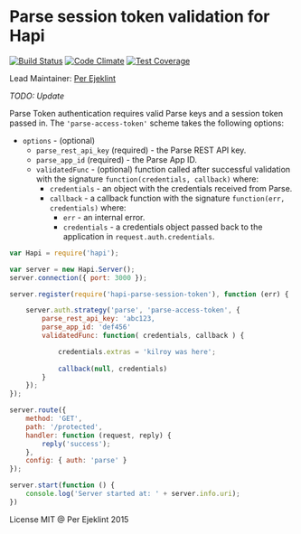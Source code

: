 # Parse session token validation for Hapi
[![Build Status](https://travis-ci.org/ejeklint/hapi-parse-session-token.svg?branch=master)](https://travis-ci.org/ejeklint/hapi-parse-session-token) [![Code Climate](https://codeclimate.com/github/ejeklint/hapi-parse-session-token/badges/gpa.svg)](https://codeclimate.com/github/ejeklint/hapi-parse-session-token) [![Test Coverage](https://codeclimate.com/github/ejeklint/hapi-parse-session-token/badges/coverage.svg)](https://codeclimate.com/github/ejeklint/hapi-parse-session-token/coverage)

Lead Maintainer: [Per Ejeklint](https://github.com/ejeklint)

_TODO: Update_

Parse Token authentication requires valid Parse keys and a session token passed in. The `'parse-access-token'` scheme takes the following options:

- `options` - (optional)
    - `parse_rest_api_key` (required) - the Parse REST API key.
    - `parse_app_id` (required) - the Parse App ID.
    - `validatedFunc` - (optional) function called after successful validation with the signature `function(credentials, callback)` where:
        - `credentials` - an object with the credentials received from Parse.
        - `callback` - a callback function with the signature `function(err, credentials)` where:
            - `err` - an internal error.
            - `credentials` - a credentials object passed back to the application in `request.auth.credentials`.

```javascript
var Hapi = require('hapi');

var server = new Hapi.Server();
server.connection({ port: 3000 });

server.register(require('hapi-parse-session-token'), function (err) {

    server.auth.strategy('parse', 'parse-access-token', {
        parse_rest_api_key: 'abc123,
        parse_app_id: 'def456'
        validatedFunc: function( credentials, callback ) {

            credentials.extras = 'kilroy was here';
            
            callback(null, credentials)
        }
    });
});

server.route({
    method: 'GET',
    path: '/protected',
    handler: function (request, reply) {
        reply('success');
    },
    config: { auth: 'parse' }
});

server.start(function () {
    console.log('Server started at: ' + server.info.uri);
})
```

License MIT @ Per Ejeklint 2015
